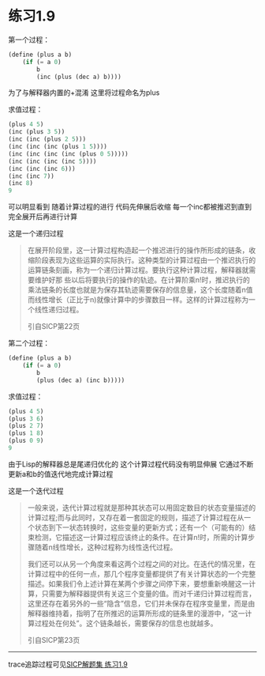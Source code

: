 # 练习1.9

第一个过程：

```scheme
(define (plus a b)
    (if (= a 0)
        b
        (inc (plus (dec a) b))))
```

为了与解释器内置的+混淆 这里将过程命名为plus

求值过程：

```scheme
(plus 4 5)
(inc (plus 3 5))
(inc (inc (plus 2 5)))
(inc (inc (inc (plus 1 5))))
(inc (inc (inc (inc (plus 0 5)))))
(inc (inc (inc (inc 5))))
(inc (inc (inc 6)))
(inc (inc 7))
(inc 8)
9
```

可以明显看到 随着计算过程的进行 代码先伸展后收缩 每一个inc都被推迟到直到完全展开后再进行计算

这是一个递归过程

> 在展开阶段里，这一计算过程构造起一个推迟进行的操作所形成的链条，收缩阶段表现为这些运算的实际执行。这种类型的计算过程由一个推迟执行的运算链条刻画，称为一个递归计算过程。要执行这种计算过程，解释器就需要维护好那 些以后将要执行的操作的轨迹。在计算阶乘n!时，推迟执行的乘法链条的长度也就是为保存其轨迹需要保存的信息量，这个长度随着n值而线性增长（正比于n)就像计算中的步骤数目一样。这样的计算过程称为一个线性递归过程。
>
> 引自SICP第22页

第二个过程：

```scheme
(define (plus a b)
    (if (= a 0)
        b
        (plus (dec a) (inc b)))))
```

求值过程：

```scheme
(plus 4 5)
(plus 3 6)
(plus 2 7)
(plus 1 8)
(plus 0 9)
9
```

由于Lisp的解释器总是尾递归优化的 这个计算过程代码没有明显伸展 它通过不断更新a和b的值迭代地完成计算过程

这是一个迭代过程


> 一般来说，迭代计算过程就是那种其状态可以用固定数目的状态变量描述的计算过程;而与此同时，又存在着一套固定的规则，描述了计算过程在从一个状态到下一状态转换时，这些变量的更新方式；还有一个（可能有的）结束检测，它描述这一计算过程应该终止的条件。在计算n!时，所需的计算步骤随着n线性增长，这种过程称为线性迭代过程。
> 
> 我们还可以从另一个角度来看这两个过程之间的对比。在迭代的情况里，在计算过程中的任何一点，那几个程序变量都提供了有关计算状态的一个完整描述。如果我们令上述计算在某两个步骤之间停下来，要想重新唤醒这一计算，只需要为解释器提供有关这三个变量的值。而对千递归计算过程而言，这里还存在着另外的一些“隐含”信息，它们并未保存在程序变量里，而是由解释器维持着，指明了在所推迟的运算所形成的链条里的漫游中，“这一计算过程处在何处”。这个链条越长，需要保存的信息也就越多。
>
> 引自SICP第23页

---

trace追踪过程可见[SICP解题集 练习1.9](http://sicp.readthedocs.io/en/latest/chp1/9.html#trace)